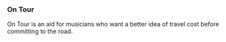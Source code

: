 ### On Tour

On Tour is an aid for musicians who want a better idea of travel cost before committing to the road. 
